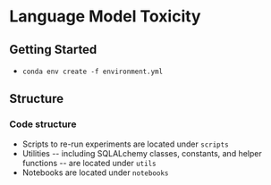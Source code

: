 # Language Model Toxicity

## Getting Started
- `conda env create -f environment.yml`

## Structure
### Code structure
- Scripts to re-run experiments are located under `scripts`
- Utilities -- including SQLALchemy classes, constants, and helper functions -- are located under `utils`
- Notebooks are located under `notebooks`

